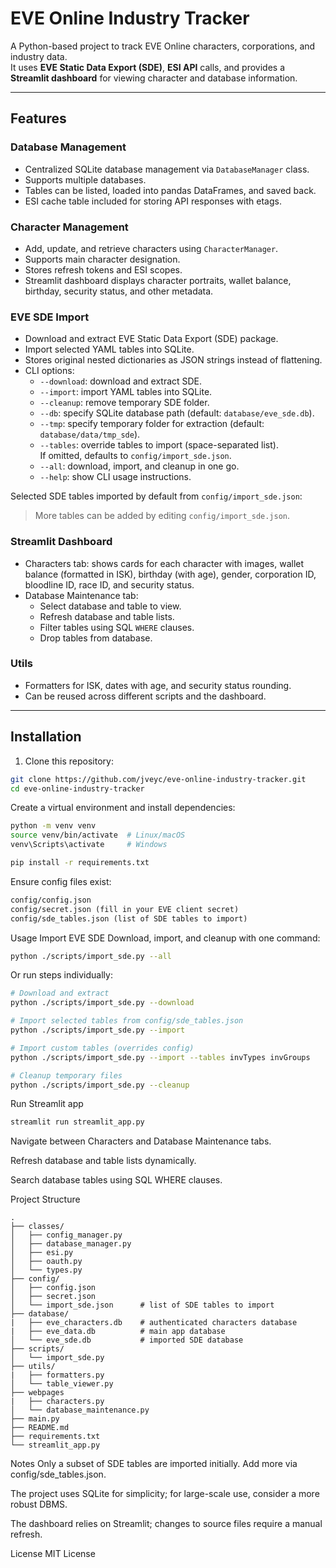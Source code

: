 # EVE Online Industry Tracker

A Python-based project to track EVE Online characters, corporations, and industry data.  
It uses **EVE Static Data Export (SDE)**, **ESI API** calls, and provides a **Streamlit dashboard** for viewing character and database information.

---

## Features

### Database Management
- Centralized SQLite database management via `DatabaseManager` class.
- Supports multiple databases.
- Tables can be listed, loaded into pandas DataFrames, and saved back.
- ESI cache table included for storing API responses with etags.

### Character Management
- Add, update, and retrieve characters using `CharacterManager`.
- Supports main character designation.
- Stores refresh tokens and ESI scopes.
- Streamlit dashboard displays character portraits, wallet balance, birthday, security status, and other metadata.

### EVE SDE Import
- Download and extract EVE Static Data Export (SDE) package.
- Import selected YAML tables into SQLite.
- Stores original nested dictionaries as JSON strings instead of flattening.
- CLI options:
  - `--download`: download and extract SDE.
  - `--import`: import YAML tables into SQLite.
  - `--cleanup`: remove temporary SDE folder.
  - `--db`: specify SQLite database path (default: `database/eve_sde.db`).
  - `--tmp`: specify temporary folder for extraction (default: `database/data/tmp_sde`).
  - `--tables`: override tables to import (space-separated list).  
    If omitted, defaults to `config/import_sde.json`.
  - `--all`: download, import, and cleanup in one go.
  - `--help`: show CLI usage instructions.

Selected SDE tables imported by default from `config/import_sde.json`:
> More tables can be added by editing `config/import_sde.json`.

### Streamlit Dashboard
- Characters tab: shows cards for each character with images, wallet balance (formatted in ISK), birthday (with age), gender, corporation ID, bloodline ID, race ID, and security status.
- Database Maintenance tab:
  - Select database and table to view.
  - Refresh database and table lists.
  - Filter tables using SQL `WHERE` clauses.
  - Drop tables from database.

### Utils
- Formatters for ISK, dates with age, and security status rounding.
- Can be reused across different scripts and the dashboard.

---

## Installation

1. Clone this repository:

```bash
git clone https://github.com/jveyc/eve-online-industry-tracker.git
cd eve-online-industry-tracker
```

Create a virtual environment and install dependencies:

```bash
python -m venv venv
source venv/bin/activate  # Linux/macOS
venv\Scripts\activate     # Windows

pip install -r requirements.txt
```

Ensure config files exist:

```txt
config/config.json
config/secret.json (fill in your EVE client secret)
config/sde_tables.json (list of SDE tables to import)
```

Usage
Import EVE SDE
Download, import, and cleanup with one command:

```bash
python ./scripts/import_sde.py --all
```
Or run steps individually:

```bash
# Download and extract
python ./scripts/import_sde.py --download

# Import selected tables from config/sde_tables.json
python ./scripts/import_sde.py --import

# Import custom tables (overrides config)
python ./scripts/import_sde.py --import --tables invTypes invGroups

# Cleanup temporary files
python ./scripts/import_sde.py --cleanup
```

Run Streamlit app
```bash
streamlit run streamlit_app.py
```
Navigate between Characters and Database Maintenance tabs.

Refresh database and table lists dynamically.

Search database tables using SQL WHERE clauses.

Project Structure
```pgsql
.
├── classes/
│   ├── config_manager.py
│   ├── database_manager.py
│   ├── esi.py
│   ├── oauth.py
│   └── types.py
├── config/
│   ├── config.json
│   ├── secret.json
│   └── import_sde.json      # list of SDE tables to import
├── database/
|   ├── eve_characters.db    # authenticated characters database
|   ├── eve_data.db          # main app database
│   └── eve_sde.db           # imported SDE database
├── scripts/
│   └── import_sde.py
├── utils/
|   ├── formatters.py
│   └── table_viewer.py
├── webpages
|   ├── characters.py
│   └── database_maintenance.py
├── main.py
├── README.md
├── requirements.txt
└── streamlit_app.py
```
Notes
Only a subset of SDE tables are imported initially. Add more via config/sde_tables.json.

The project uses SQLite for simplicity; for large-scale use, consider a more robust DBMS.

The dashboard relies on Streamlit; changes to source files require a manual refresh.

License
MIT License